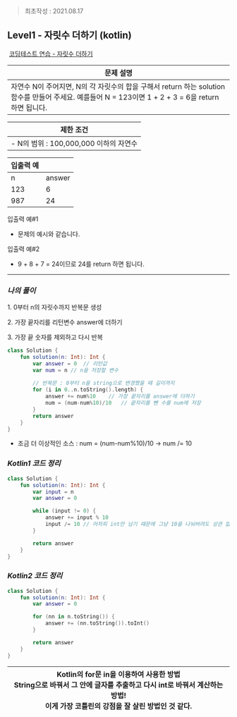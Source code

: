 > 최초작성 : 2021.08.17

## ******Level1 - 자릿수 더하기**** (kotlin)**

 [코딩테스트 연습 - 자릿수 더하기](https://programmers.co.kr/learn/courses/30/lessons/12931)

| **문제 설명** |
| --- |
| 자연수 N이 주어지면, N의 각 자릿수의 합을 구해서 return 하는 solution 함수를 만들어 주세요.   예를들어 N = 123이면 1 + 2 + 3 = 6을 return 하면 됩니다. |

| **제한 조건** |
| --- |
|   -   N의 범위 : 100,000,000 이하의 자연수   |

| **​입출력 예** |  |
| --- | --- |
| n | answer |
| 123 | 6 |
| 987 | 24 |

입출력 예#1
- 문제의 예시와 같습니다.

입출력 예#2
- 9 + 8 + 7 = 24이므로 24를 return 하면 됩니다.

---

### _**나의 풀이**_

1\. 0부터 n의 자릿수까지 반복문 생성

2\. 가장 끝자리를 리턴변수 answer에 더하기

3\. 가장 끝 숫자를 제외하고 다시 반복

```kt
class Solution {
    fun solution(n: Int): Int {
        var answer = 0	// 리턴값
        var num = n	// n을 저장할 변수
        
        // 반복문 : 0부터 n을 string으로 변경했을 때 길이까지
        for (i in 0..n.toString().length) {
            answer += num%10	// 가장 끝자리를 answer에 더하기
            num = (num-num%10)/10	// 끝자리를 뺀 수를 num에 저장
        }
        return answer
    }
}
```

* 조금 더 이상적인 소스 : num = (num-num%10)/10 → num /= 10

### _**Kotlin1 코드 정리**_

```kt
class Solution {
    fun solution(n: Int): Int {
        var input = n
        var answer = 0

        while (input != 0) {
            answer += input % 10
            input /= 10	// 어차피 int만 남기 때문에 그냥 10을 나눠버려도 상관 없다
        }

        return answer
    }
}
```

### _**Kotlin2 코드 정리**_

```kt
class Solution {
    fun solution(n: Int): Int {
        var answer = 0

        for (nn in n.toString()) {
            answer += (nn.toString()).toInt()
        }

        return answer
    }
}
```

<center>

| Kotlin의 for문 in을 이용하여 사용한 방법<br>String으로 바꿔서 그 안에 글자를 추출하고 다시 int로 바꿔서 계산하는 방법!<br>이게 가장 코틀린의 강점을 잘 살린 방법인 것 같다. |
| --- |

</center>